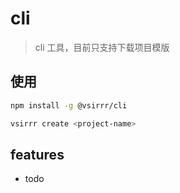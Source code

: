 # cli

> cli 工具，目前只支持下载项目模版

## 使用

```sh
npm install -g @vsirrr/cli

vsirrr create <project-name>
```

## features

- todo
